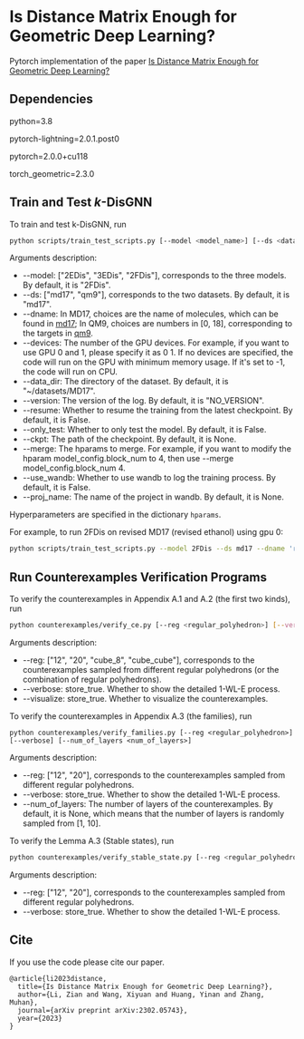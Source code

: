 # Is Distance Matrix Enough for Geometric Deep Learning?

Pytorch implementation of the paper [Is Distance Matrix Enough for Geometric Deep Learning?](https://arxiv.org/abs/2302.05743)

## Dependencies

python=3.8

pytorch-lightning=2.0.1.post0

pytorch=2.0.0+cu118

torch_geometric=2.3.0


## Train and Test $k$-DisGNN

To train and test k-DisGNN, run 

```bash
python scripts/train_test_scripts.py [--model <model_name>] [--ds <dataset_name>] [--dname <data_name>] [--devices <device_ids>] [--data_dir <data_dir>] [--version <version>] [--resume] [--only_test] [--ckpt <checkpoint_path>] [--merge <merge hparam list>] [--use_wandb] [--proj_name <project_name>]
```

Arguments description:

+ --model: ["2EDis", "3EDis", "2FDis"], corresponds to the three models. By default, it is "2FDis".
+ --ds: ["md17", "qm9"], corresponds to the two datasets. By default, it is "md17".
+ --dname: In MD17, choices are the name of molecules, which can be found in [md17](https://pytorch-geometric.readthedocs.io/en/latest/generated/torch_geometric.datasets.MD17.html?highlight=md17#torch_geometric.datasets.MD17); In QM9, choices are numbers in [0, 18], corresponding to the targets in [qm9](https://pytorch-geometric.readthedocs.io/en/latest/generated/torch_geometric.datasets.QM9.html?highlight=qm9#torch_geometric.datasets.QM9).
+ --devices: The number of the GPU devices. For example, if you want to use GPU 0 and 1, please specify it as 0 1. If no devices are specified, the code will run on the GPU with minimum memory usage. If it's set to -1, the code will run on CPU.
+ --data_dir: The directory of the dataset. By default, it is "~/datasets/MD17".
+ --version: The version of the log. By default, it is "NO_VERSION".
+ --resume: Whether to resume the training from the latest checkpoint. By default, it is False.
+ --only_test: Whether to only test the model. By default, it is False.
+ --ckpt: The path of the checkpoint. By default, it is None.
+ --merge: The hparams to merge. For example, if you want to modify the hparam model_config.block_num to 4, then use --merge model_config.block_num 4.
+ --use_wandb: Whether to use wandb to log the training process. By default, it is False.
+ --proj_name: The name of the project in wandb. By default, it is None.

Hyperparameters are specified in the dictionary `hparams`.

For example, to run 2FDis on revised MD17 (revised ethanol) using gpu 0:
```bash
python scripts/train_test_scripts.py --model 2FDis --ds md17 --dname 'revised ethanol' --devices 0 --data_dir <your_data_dir> --version test 
```


## Run Counterexamples Verification Programs


To verify the counterexamples in Appendix A.1 and A.2 (the first two kinds), run

```bash
python counterexamples/verify_ce.py [--reg <regular_polyhedron>] [--verbose] [--visualize]
```

Arguments description:

+ --reg: ["12", "20", "cube_8", "cube_cube"], corresponds to the counterexamples sampled from different regular polyhedrons (or the combination of regular polyhedrons).
+ --verbose: store_true. Whether to show the detailed 1-WL-E process.
+ --visualize: store_true. Whether to visualize the counterexamples.


To verify the counterexamples in Appendix A.3 (the families), run 

```
python counterexamples/verify_families.py [--reg <regular_polyhedron>] [--verbose] [--num_of_layers <num_of_layers>]
```

Arguments description:

+ --reg: ["12", "20"], corresponds to the counterexamples sampled from different regular polyhedrons.
+ --verbose: store_true. Whether to show the detailed 1-WL-E process.
+ --num_of_layers: The number of layers of the counterexamples. By default, it is None, which means that the number of layers is randomly sampled from [1, 10].


To verify the Lemma A.3 (Stable states), run 

```bash
python counterexamples/verify_stable_state.py [--reg <regular_polyhedron>] [--verbose]
```

Arguments description:

+ --reg: ["12", "20"], corresponds to the counterexamples sampled from different regular polyhedrons.
+ --verbose: store_true. Whether to show the detailed 1-WL-E process.

## Cite
If you use the code please cite our paper.

```
@article{li2023distance,
  title={Is Distance Matrix Enough for Geometric Deep Learning?},
  author={Li, Zian and Wang, Xiyuan and Huang, Yinan and Zhang, Muhan},
  journal={arXiv preprint arXiv:2302.05743},
  year={2023}
}
```
